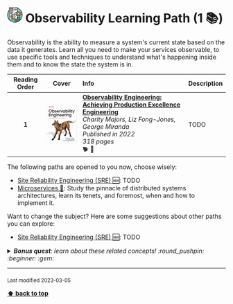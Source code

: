 [//]: # (Auto generated file from templates)

# <img height="35" src="/assets/learning-paths/icons/observability.png" alt="observability" title="Observability"/> Observability Learning Path (1 :books:)

Observability is the ability to measure a system's current state based on the data it generates. Learn all you need to make your services observable, to use specific tools and techniques to understand what's happening inside them and to know the state the system is in. 

| Reading Order | Cover | Info | Description |
| :---: | :---: | :--- | :--- |
| **1** | ![img](/assets/books/covers/observability-engineering.jpeg) | [**Observability Engineering: Achieving Production Excellence Engineering**](https://www.goodreads.com/book/show/54617137-system-design-interview) <br> *Charity Majors, Liz Fong-Jones, George Miranda* <br> *Published in 2022* <br> *318 pages* <br> :dog2: :orange_book: | TODO |

The following paths are opened to you now, choose wisely:

- [Site Reliability Engineering (SRE) :new:](/content/learning-paths/sre.md): TODO
- [Microservices :construction:](/content/learning-paths/microservices.md): Study the pinnacle of distributed systems architectures, learn its tenets, and foremost, when and how to implement it.


Want to change the subject? Here are some suggestions about other paths you can explore:

- [Site Reliability Engineering (SRE) :new:](/content/learning-paths/sre.md): TODO


<details><summary><i><b>Bonus quest</b>: learn about these related concepts! :round_pushpin: :beginner: :gem: </i></summary>
<p>

<sub>#open-telemetry #troubleshooting #debugging #structured-logs #tracing #metrics-aggregation #logs-aggregation #data-retention #alarm #events</sub>

</p>
</details>

---
<sub>Last modified 2023-03-05</sub>

[**⬆ back to top**](#observability-learning-path)
